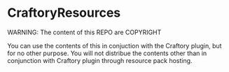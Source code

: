 # CraftoryResources

WARNING: The content of this REPO are COPYRIGHT

You can use the contents of this in conjuction with the Craftory plugin, but for no other purpose.
You will not distribue the contents other than in conjunction with Craftory plugin through resource pack hosting.
